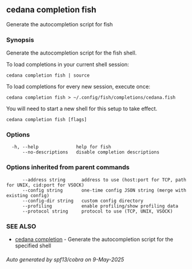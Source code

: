 ## cedana completion fish

Generate the autocompletion script for fish

### Synopsis

Generate the autocompletion script for the fish shell.

To load completions in your current shell session:

	cedana completion fish | source

To load completions for every new session, execute once:

	cedana completion fish > ~/.config/fish/completions/cedana.fish

You will need to start a new shell for this setup to take effect.


```
cedana completion fish [flags]
```

### Options

```
  -h, --help              help for fish
      --no-descriptions   disable completion descriptions
```

### Options inherited from parent commands

```
      --address string      address to use (host:port for TCP, path for UNIX, cid:port for VSOCK)
      --config string       one-time config JSON string (merge with existing config)
      --config-dir string   custom config directory
      --profiling           enable profiling/show profiling data
      --protocol string     protocol to use (TCP, UNIX, VSOCK)
```

### SEE ALSO

* [cedana completion](cedana_completion.md)	 - Generate the autocompletion script for the specified shell

###### Auto generated by spf13/cobra on 9-May-2025
